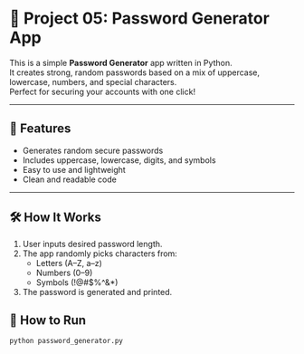 # 🔐 Project 05: Password Generator App

This is a simple **Password Generator** app written in Python.  
It creates strong, random passwords based on a mix of uppercase, lowercase, numbers, and special characters.  
Perfect for securing your accounts with one click!

---

## 🚀 Features

- Generates random secure passwords
- Includes uppercase, lowercase, digits, and symbols
- Easy to use and lightweight
- Clean and readable code

---

## 🛠️ How It Works

1. User inputs desired password length.
2. The app randomly picks characters from:
   - Letters (A–Z, a–z)
   - Numbers (0–9)
   - Symbols (!@#$%^&*)
3. The password is generated and printed.

## 📌 How to Run

```bash
python password_generator.py
